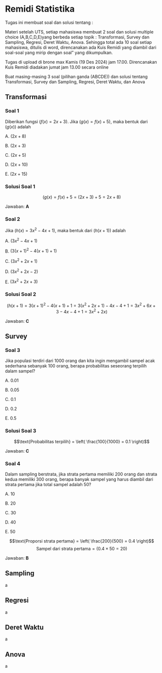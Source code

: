 # Remidi Statistika

Tugas ini membuat soal dan solusi tentang :

Materi setelah UTS, setiap mahasiswa membuat 2 soal dan solusi multiple choice (A,B,C,D,E)yang berbeda setiap topik : Transformasi, Survey dan Sampling, Regresi, Deret Waktu, Anova. Sehingga total ada 10 soal setiap mahasiswa, ditulis di word, direncanakan ada Kuis Remidi yang diambil dari soal-soal yang mirip dengan soal” yang dikumpulkan.

Tugas di upload di brone max Kamis (19 Des 2024) jam 17.00. Direncanakan Kuis Remidi diadakan jumat jam 13.00 secara online

Buat masing-masing 3 soal (pilihan ganda (ABCDE)) dan solusi tentang Transformasi, Survey dan Sampling, Regresi, Deret Waktu, dan Anova

## Transformasi

### Soal 1

Diberikan fungsi $\left( f \left( x \right) = 2x + 3 \right)$. Jika $\left( g \left( x \right) = f \left( x \right) + 5 \right)$, maka bentuk dari $\left( g \left( x \right) \right)$ adalah

A. $\left( 2x + 8 \right)$

B. $\left( 2x + 3 \right)$

C. $\left( 2x + 5 \right)$

D. $\left( 2x + 10 \right)$

E. $\left( 2x + 15 \right)$

### Solusi Soal 1

$$\left( g \left( x \right) = f\left( x \right) + 5 = \left( 2x + 3 \right) + 5 = 2x + 8 \right)$$

Jawaban: **A**

### Soal 2

Jika $\left( h(x) = 3x^2 - 4x + 1 \right)$, maka bentuk dari $\left( h(x+1) \right)$ adalah

A. $\left( 3x^2 - 4x + 1 \right)$

B. $\left( 3(x+1)^2 - 4(x+1) + 1 \right)$

C. $\left( 3x^2 + 2x + 1 \right)$

D. $\left( 3x^2 + 2x - 2 \right)$

E. $\left( 3x^2 + 2x + 3 \right)$

### Solusi Soal 2

$$\left( h(x+1) = 3(x+1)^2 - 4(x+1) + 1 = 3(x^2 + 2x + 1) - 4x - 4 + 1 = 3x^2 + 6x + 3 - 4x - 4 + 1 = 3x^2 + 2x \right)$$

Jawaban: **C**

## Survey

### Soal 3

Jika populasi terdiri dari $1000$ orang dan kita ingin mengambil sampel acak sederhana sebanyak $100$ orang, berapa probabilitas seseorang terpilih dalam sampel?

A. 0.01

B. 0.05

C. 0.1

D. 0.2

E. 0.5

### Solusi Soal 3

$$\text{Probabilitas terpilih} = \left( \frac{100}{1000} = 0.1 \right)$$

Jawaban: **C**

### Soal 4

Dalam sampling berstrata, jika strata pertama memiliki 200 orang dan strata kedua memiliki 300 orang, berapa banyak sampel yang harus diambil dari strata pertama jika total sampel adalah 50?

A. 10

B. 20

C. 30

D. 40

E. 50

$$\text{Proporsi strata pertama} = \left( \frac{200}{500} = 0.4 \right)$$
$$\text{Sampel dari strata pertama} = \left( 0.4 \times 50 = 20 \right)$$

Jawaban: **B**

## Sampling

a

## Regresi

a

## Deret Waktu

a

## Anova

a
